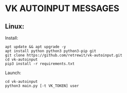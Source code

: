 # VK AUTOINPUT MESSAGES
## Linux:
Install:
```
apt update && apt upgrade -y
apt install python python3 python3-pip git
git clone https://github.com/retrewit/vk-autoinput.git
cd vk-autoinput
pip3 install -r requirements.txt
```
Launch:
```
cd vk-autoinput
python3 main.py [-t VK_TOKEN] user
```
